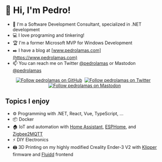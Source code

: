 # 👋 Hi, I'm Pedro!

- 👔 I'm a Software Development Consultant, specialized in .NET development
- 💻 I love programing and tinkering!
- 🏆 I'm a former Microsoft MVP for Windows Development
- ✒️ I have a blog at [www.pedrolamas.com](https://www.pedrolamas.com)
- 📫 You can reach me on Twitter [@pedrolamas](https://twitter.com/pedrolamas) or Mastodon [@pedrolamas](https://hachyderm.io/@pedrolamas)

<div align="center">

[![Follow pedrolamas on GitHub](https://img.shields.io/github/followers/pedrolamas?label=Follow%20me%20on%20GitHub&style=social)](https://github.com/pedrolamas)&nbsp;&nbsp;[![Follow pedrolamas on Twitter](https://img.shields.io/twitter/follow/pedrolamas?label=Follow%20me%20on%20Twitter&style=social)](https://twitter.com/pedrolamas)&nbsp;&nbsp;[![Follow pedrolamas on Mastodon](https://img.shields.io/mastodon/follow/109365776481898704?label=Follow%20me%20on%20Mastodon&domain=https%3A%2F%2Fhachyderm.io&style=social)](https://hachyderm.io/@pedrolamas)

</div>

## Topics I enjoy

- ⚙️ Programming with .NET, React, Vue, TypeScript, ...
- 📦 Docker
- 🏠 IoT and automation with [Home Assistant](https://www.home-assistant.io), [ESPHome](https://esphome.io), and [Zigbee2MQTT](https://www.zigbee2mqtt.io)
- ⚡ DIY Electronics
- 🖨️ 3D Printing on my highly modified Creality Ender-3 V2 with [Klipper](https://www.klipper3d.org) firmware and [Fluidd](https://docs.fluidd.xyz) frontend

